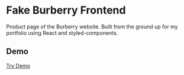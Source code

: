 # Fake Burberry Frontend

Product page of the Burberry website. Built from the ground up for my portfolio using React and styled-components.

## Demo

[Try Demo](https://burberry-weovxadrlg.now.sh)
